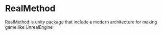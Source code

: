 # RealMethod
RealMethod is unity package that include a modern architecture for making game like UnrealEngine
